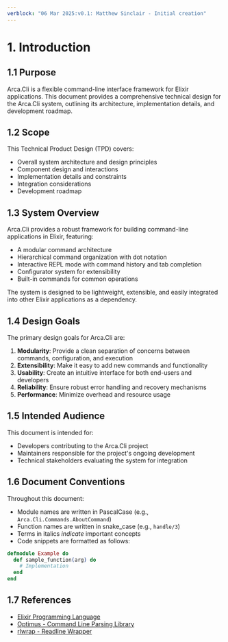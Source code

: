 ```yaml
---
verblock: "06 Mar 2025:v0.1: Matthew Sinclair - Initial creation"
---
```

# 1. Introduction

## 1.1 Purpose

Arca.Cli is a flexible command-line interface framework for Elixir applications. This document provides a comprehensive technical design for the Arca.Cli system, outlining its architecture, implementation details, and development roadmap.

## 1.2 Scope

This Technical Product Design (TPD) covers:

- Overall system architecture and design principles
- Component design and interactions
- Implementation details and constraints
- Integration considerations
- Development roadmap

## 1.3 System Overview

Arca.Cli provides a robust framework for building command-line applications in Elixir, featuring:

- A modular command architecture
- Hierarchical command organization with dot notation
- Interactive REPL mode with command history and tab completion
- Configurator system for extensibility
- Built-in commands for common operations

The system is designed to be lightweight, extensible, and easily integrated into other Elixir applications as a dependency.

## 1.4 Design Goals

The primary design goals for Arca.Cli are:

1. **Modularity**: Provide a clean separation of concerns between commands, configuration, and execution
2. **Extensibility**: Make it easy to add new commands and functionality
3. **Usability**: Create an intuitive interface for both end-users and developers
4. **Reliability**: Ensure robust error handling and recovery mechanisms
5. **Performance**: Minimize overhead and resource usage

## 1.5 Intended Audience

This document is intended for:

- Developers contributing to the Arca.Cli project
- Maintainers responsible for the project's ongoing development
- Technical stakeholders evaluating the system for integration

## 1.6 Document Conventions

Throughout this document:

- Module names are written in PascalCase (e.g., `Arca.Cli.Commands.AboutCommand`)
- Function names are written in snake_case (e.g., `handle/3`)
- Terms in italics *indicate* important concepts
- Code snippets are formatted as follows:

```elixir
defmodule Example do
  def sample_function(arg) do
    # Implementation
  end
end
```

## 1.7 References

- [Elixir Programming Language](https://elixir-lang.org/)
- [Optimus - Command Line Parsing Library](https://github.com/funbox/optimus)
- [rlwrap - Readline Wrapper](https://github.com/hanslub42/rlwrap)
